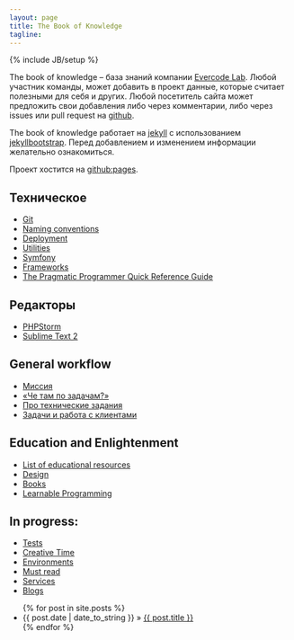 ```yaml
---
layout: page
title: The Book of Knowledge
tagline: 
---
```

{% include JB/setup %}

The book of knowledge – база знаний компании [Evercode Lab](http://evercodelab.com). Любой участник команды, может добавить в проект данные, которые считает полезными для себя и других. Любой посетитель сайта может предложить свои добавления либо через комментарии, либо через issues или pull request на [github](https://github.com/EvercodeLab/thebookofknowledge).

The book of knowledge работает на [jekyll](https://github.com/mojombo/jekyll) с использованием [jekyllbootstrap](http://jekyllbootstrap.com/). Перед добавлением и изменением информации желательно ознакомиться.

Проект хостится на [github:pages](http://pages.github.com/).

## Техническое

* [Git](/pages/git.html)
* [Naming conventions](/pages/naming-conventions.html)
* [Deployment](/pages/deployment.html)
* [Utilities](/pages/utilities.html)
* [Symfony](pages/symfony.html)
* [Frameworks](/pages/frameworks.html)
* [The Pragmatic Programmer Quick Reference Guide](/pages/pragprogref.html)

## Редакторы

* [PHPStorm](/pages/phpstorm.html)
* [Sublime Text 2](/pages/sublime-text-2.html)

## General workflow

* [Миссия](/pages/mission.html)
* [«Че там по задачам?»](/pages/i-have-nothing-to-do.html)
* [Про технические задания](/pages/requirements-specification.html)
* [Задачи и работа с клиентами](/pages/working-with-clients.html)


## Education and Enlightenment

* [List of educational resources](/pages/educational-resources.html)
* [Design](/pages/design.html)
* [Books](/pages/books.html)
* [Learnable Programming](http://worrydream.com/LearnableProgramming/)

## In progress:

* [Tests](/pages/tests.html)
* [Creative Time](/pages/creative-time.html)
* [Environments](/pages/environments.html)
* [Must read](/pages/must-read.html)
* [Services](/pages/services.html)
* [Blogs](/pages/blogs.html)


<ul class="posts">
  {% for post in site.posts %}
    <li><span>{{ post.date | date_to_string }}</span> &raquo; <a href="{{ BASE_PATH }}{{ post.url }}">{{ post.title }}</a></li>
  {% endfor %}
</ul>
